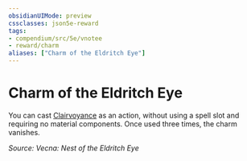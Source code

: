 ```yaml
---
obsidianUIMode: preview
cssclasses: json5e-reward
tags:
- compendium/src/5e/vnotee
- reward/charm
aliases: ["Charm of the Eldritch Eye"]
---
```

# Charm of the Eldritch Eye

You can cast [Clairvoyance](Mechanics/spells/clairvoyance.md) as an action, without using a spell slot and requiring no material components. Once used three times, the charm vanishes.

*Source: Vecna: Nest of the Eldritch Eye*